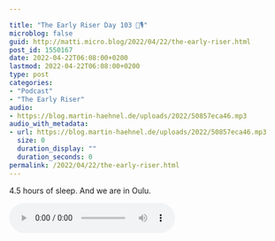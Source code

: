 ```yaml
---

title: "The Early Riser Day 103 🌅🎙"
microblog: false
guid: http://matti.micro.blog/2022/04/22/the-early-riser.html
post_id: 1550167
date: 2022-04-22T06:08:00+0200
lastmod: 2022-04-22T06:08:00+0200
type: post
categories:
- "Podcast"
- "The Early Riser"
audio:
- https://blog.martin-haehnel.de/uploads/2022/50857eca46.mp3
audio_with_metadata:
- url: https://blog.martin-haehnel.de/uploads/2022/50857eca46.mp3
  size: 0
  duration_display: ""
  duration_seconds: 0
permalink: /2022/04/22/the-early-riser.html
---
```

4.5 hours of sleep. And we are in Oulu.

<audio controls="controls" src="https://blog.martin-haehnel.de/uploads/2022/50857eca46.mp3" preload="metadata" />
